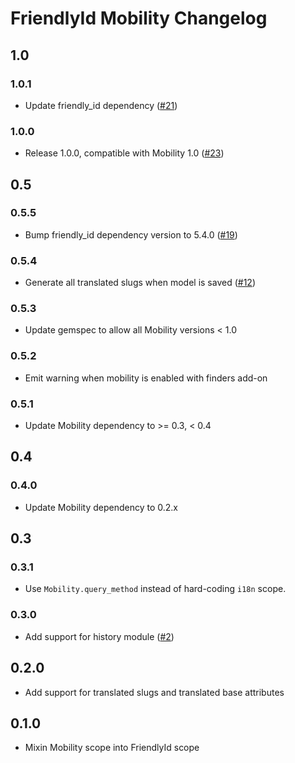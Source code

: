 # FriendlyId Mobility Changelog

## 1.0

### 1.0.1

* Update friendly_id dependency ([#21](https://github.com/shioyama/friendly_id-mobility/pull/21))

### 1.0.0

* Release 1.0.0, compatible with Mobility 1.0
  ([#23](https://github.com/shioyama/friendly_id-mobility/pull/23))

## 0.5

### 0.5.5
* Bump friendly_id dependency version to 5.4.0
  ([#19](https://github.com/shioyama/friendly_id-mobility/pull/19/files))

### 0.5.4
* Generate all translated slugs when model is saved
  ([#12](https://github.com/shioyama/friendly_id-mobility/pull/12))

### 0.5.3
* Update gemspec to allow all Mobility versions < 1.0

### 0.5.2
* Emit warning when mobility is enabled with finders add-on

### 0.5.1
* Update Mobility dependency to >= 0.3, < 0.4

## 0.4

### 0.4.0
* Update Mobility dependency to 0.2.x

## 0.3

### 0.3.1
* Use `Mobility.query_method` instead of hard-coding `i18n` scope.

### 0.3.0
* Add support for history module ([#2](https://github.com/shioyama/friendly_id-mobility/pull/2))

## 0.2.0
* Add support for translated slugs and translated base attributes

## 0.1.0
* Mixin Mobility scope into FriendlyId scope




